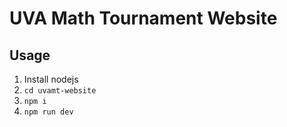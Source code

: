 # UVA Math Tournament Website
## Usage
1. Install nodejs
2. `cd uvamt-website`
3. `npm i`
4. `npm run dev`
